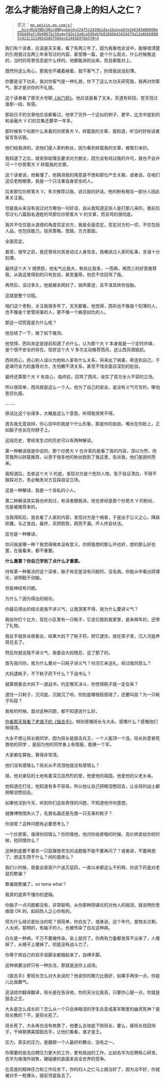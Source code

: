# 怎么才能治好自己身上的妇人之仁？

> 原文：[`mp.weixin.qq.com/s?__biz=MzU3NDc5Nzc0NQ==&mid=2247512439&idx=1&sn=eb7e2e63454860d6e016445afc0b4067&chksm=fd2e13a9ca599abfe816bbb43424d79a12e6bbb0805cd13c321965d385f565ecb1491b9f8e5f#rd`](http://mp.weixin.qq.com/s?__biz=MzU3NDc5Nzc0NQ==&mid=2247512439&idx=1&sn=eb7e2e63454860d6e016445afc0b4067&chksm=fd2e13a9ca599abfe816bbb43424d79a12e6bbb0805cd13c321965d385f565ecb1491b9f8e5f#rd)

我们有个读者，应该是天天看，看了有两三年了。因为我看他言谈中，能够很清楚的引用我过去两三年来写过的内容，甚至哪一篇，是个什么观点，什么时候推送的，当时的背景信息是什么样的，他都能讲的出来，而且都能对上。

既然你这么有心，那我也不藏着掖着，就不客气了，别怪我说话刻薄。

你要是没下功夫，我对你客气是一种礼貌，你下了这么大功夫研究我，我再对你客气，那才是对你的不礼貌。

这个读者看了那天大号聊[《水门桥》](http://mp.weixin.qq.com/s?__biz=MzU0MjYwNDU2Mw==&mid=2247503657&idx=1&sn=4b8b1a506a6f19ae7b8534fde302aed2&chksm=fb1aa355cc6d2a43970fa861e8a19a0a70e9af725e63e0f87443e6342de9b0ee583af0432957&scene=21#wechat_redirect)。他应该是看了文末，天道有轮回，苍天饶过谁那一段，有感。

那段日子的文章他应该都看过，他举了另外一个近似的例子，更早，比文中提到的和金融大 V 们的交集还要早一年多。

那时候有个叫那什么来着的炒房客大 V，转载我的文章，我知道，听当时好些读者留言告诉我。

他们给我讲的，说他们是人家的粉丝，因为看到转载我的文章，被吸引来的。

我知道了之后，就安排助理去要求对方删文，因为没有经过我的许可，我也不会许可一个炒房客大 V 转载我的文章。

这个读者说，他看懂了，他猜测我的用意是不想和那位产生关联。或者说，在咱们这位老粉眼里，我是一个只注重自身安全的人。

后来那位炒房客大 V，多次推荐过我，说过我的好话，他的粉有相当一部分人因此来关注我。

但是我从来没有说过对方哪怕一句好话，自从我知道这些人是打那儿来的，我前后写过七八篇指名道姓的骂那位炒房客大 V 的文章，而且骂的很彻底。

我并不仅仅是从道德的角度否定对方，我是全面否定。否定对方的一切，不仅包括人品，也包括能力，投资策略，思路，方方面面。

全面否定。

甚至，很早之前，我还曾经对其发动过人身攻击，我嘲讽过人家的私事，言语十分刻薄。

最终这个大 V 很愤怒，他名气比我大，粉丝比我多，一而再，再而三的好意推荐我，从我这里得到的只有批驳，甚至羞辱。他忍不住回骂了我。

再然后，没过多久，他就被全网封了，销声匿迹，且不准其转世投胎。

这就是整个过程。

咱们这个老粉，关注我很多年了，天天都看，他觉得，西风也不像是个刻薄的人，也不像是个爱管闲事的人，更不像一个嫉恶如仇的人。

那这一切究竟是为什么呢？

他总结了一下，做了如下推测。

他觉得，西风肯定是提前知道了点什么，认为那个大 V 本身就是一个定时炸弹，是个很不安全的存在。恰好这个大 V 多次主动推荐西风，这让西风很尴尬。

西风担心，担心别人误以为他和人家有什么关系，将来出了祸事，牵连到自己。于是竭尽全力的羞辱对方，生怕撇不清关系，甚至不惜全面且深刻的批驳。

最终还算那个大 V 有良心，临终前，回骂了西风，坐实了双方水火不容的立场。

所以很简单，西风就是这么一个人。他为了自己的安全，是没有义气可言的，哪怕恩将仇报。

........

原话比这个长得多，大概是这么个意思。听得我哭笑不得。

首先我无意自辩，你心目中的我是个什么形象，那是你的自由，嘴长在你脸上，正如脑子也长在你脖子上。

这段历史，曾经发生过的历史可以有两种解读。

第一种解读就是你说的，那个炒房大 V 也许真的是看了我的内容，深以为然，欣赏我所以转载推荐。以至于很多他的粉丝跑到了我这里，告诉我，他们是因何而来。

我知道后，去查这个大 V 的底，发现对方是个危险人物，急于自证清白，不得不狠踩对方，务必触发对方互踩自证立场。

这是一种解读，我是一个自私的小人。

第二种解读其实我也听到过，有读者跟我讲。他也曾经是那个炒房大 V 的粉丝，也是被推荐来的。

当我得知后，我去看了人家的内容，发现对方是个祸害，于是出于公义之心，降妖除魔，与之宣战，最终，天网恢恢，疏而不漏。坏人终会伏法。

这也是一种解读。

你问我是哪一种？我觉得根本没有意义。你把我想的那么坏也好，想的那么好也罢，在我看来，都不重要。

**什么重要？你自己学到了点什么才重要。** 

持有第一种看法的这个读者，脑子肯定是没有问题的，没毛病。你能从中看出阴谋论，说明勤于动脑。

但是神经有问题。

为什么？因为得出的结论。

你最后得出的结论是我不讲义气，让我哭笑不得，我为什么要讲义气？

我给你打个比方，现在小区里有一只耗子，它说它跑到我家里，是来拜年的，还带了礼物。

我反手就告诉居委会，结果大妈下了耗子药，把它逮住，放在笼子里，沉入河底养荷花去了。

然后你就说我不讲义气，居委会大妈残忍，这了那了的。

首先我问你，我为什么要对一只耗子讲义气？何况它来送礼，经过我同意么？

大妈逮耗子，不下耗子药下什么？下战书么？

就算居委会大妈下一道战书，约定哪天决斗，你觉得耗子就一定会来？

逮住一只耗子，沉河底，沉就沉了呗，你到底哪根筋搭错了，还要叫屈？为一只耗子叫屈？

我有的时候，面对这种问题，都不知道说什么好。

[你看那天我看了老谋子的《狙击手》](http://mp.weixin.qq.com/s?__biz=MzU0MjYwNDU2Mw==&mid=2247503731&idx=2&sn=c49b2425a524c0fdf560f84355bfb577&chksm=fb1aa30fcc6d2a19b1600146c30ad436eba8af4cdb66991c61b60b7ac13be6c194b5c6bd80fb&scene=21#wechat_redirect)，特别感慨班长与大永，感慨什么？感慨他们拎得清。

大永不想让班长救同学，因为班长是狙击兵王，一个人能顶一个连。班长执意冒死救他的同学 ，是因为他的同学身上有情报，能换一个军。

大家都在算账，算得非常清。

他们没有感情么？班长从不流泪他就没有感情么？

错，他对身后的土地有着深沉且热烈的爱，他爱他的祖国，他爱他的父老乡亲。

他知道在打仗，他知道有多不容易，所以他让自己把眼泪憋回去，让全班的战士都把眼泪憋回去。

如果他活到今天，听到你们这些奇怪的问题，不知道他作何感想。

就像博物馆失火了，先救名画还是先救一只无辜的耗子？

你说呢？这种问题有必要思考么？

一个炒房客，值得你同情么？你同情他，他问你收房租的时候，高价转卖给你的时候，他同情你么？

这种到底要不要杀一只狐狸救苍生的话题能不能不要再问了？或者讲，不要再想了。想这东西干什么？闲的蛋疼么？

我们小时候，居委会家家户户送灭鼠药，一直以来都这么干的呀。你说下药是对老鼠的欺骗？

欺骗就欺骗了，so tama what？

我真的是弄不懂你的逻辑。

你脑子一点问题都没有，非常聪明，从你那种阴谋论的对他人的揣测，就说明你思维很 OK 的，起码防人之心你有的。

但为什么结论是扯淡的呢？很简单，你白左了。或者说，这个年代，食物太过剩，人太闲，聪明的，有脑子的人，也被传染了白左这种病。

白左是一种病，千万不要被传染，染上就完了。你再有力量都发挥不出来了，人傻掉了，从根子上傻掉了，彻底没有战斗力了。

你等于把自己的双手双脚全都捆起来了，自缚手脚。

这种病要治好只有一种办法，那就是送你上战场。

《狙击手》里班长怎么对大永说的？他说你的眼力比我好，如果手再快一点，你娃儿比我霸气。

这话给你翻译翻译，班长是在告诉他，你的天分比我高，只要你心狠一点，你就是狙击之王。

大永是怎么成长的？怎么从一个只会抹眼泪的学生兵变成美军眼里的幽灵死神？是班长教的？不，是班长死了。

班长死了，大永再也没有依靠了，他要么去地底下陪班长，要么，替班长找回场子，干掉那俩美国狙击手，让他们看看，谁才是王。

压力，真实的压力，是磨砺一个人最好的舞台，没有之一。

你需要的是去应聘压力更大的工作，更有挑战的工作，比如去华为应聘核心研发，去华为做海外销售，硬碰硬的直面来自全世界的竞争。

在高度的精神压力和工作任务下，你的妇人之仁马上就治好了，因为治不好，你就被对手一枪爆头，提前领盒饭去了。